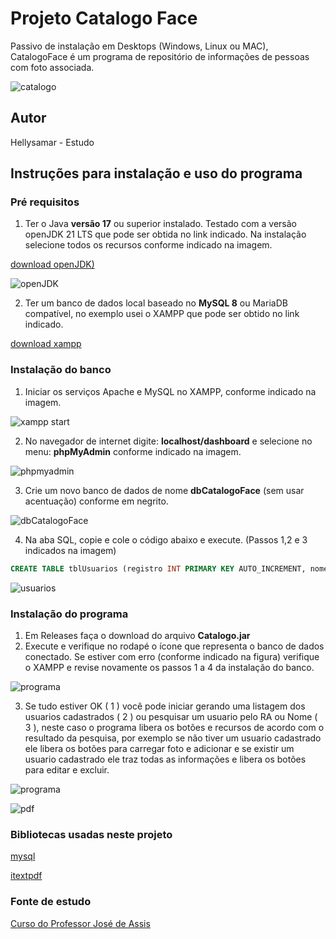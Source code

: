 # Projeto Catalogo Face
Passivo de instalação em Desktops (Windows, Linux ou MAC), CatalogoFace é um programa de repositório de informações de pessoas com foto associada.

![catalogo](https://github.com/hellysamar/CatalogoFace-em-JAVA/blob/main/Assets/Catalogo1.png)
## Autor
Hellysamar - Estudo
## Instruções para instalação e uso do programa
### Pré requisitos
1) Ter o Java **versão 17** ou superior instalado. Testado com a versão openJDK 21 LTS que pode ser obtida no link indicado. Na instalação selecione todos os recursos conforme indicado na imagem.

[download openJDK)](https://adoptium.net/)

![openJDK](https://github.com/hellysamar/CatalogoFace-em-JAVA/blob/main/Assets/openjdk.png)

2) Ter um banco de dados local baseado no **MySQL 8** ou MariaDB compatível, no exemplo usei o XAMPP que pode ser obtido no link indicado.

[download xampp](https://www.apachefriends.org/)

### Instalação do banco
1) Iniciar os serviços Apache e MySQL no XAMPP, conforme indicado na imagem.

![xampp start](https://github.com/hellysamar/CatalogoFace-em-JAVA/blob/main/Assets/xampp1.png)

2) No navegador de internet digite: **localhost/dashboard** e selecione no menu: **phpMyAdmin** conforme indicado na imagem.

![phpmyadmin](https://github.com/hellysamar/CatalogoFace-em-JAVA/blob/main/Assets/xampp2.png)

3) Crie um novo banco de dados de nome **dbCatalogoFace** (sem usar acentuação) conforme em negrito.

![dbCatalogoFace](https://github.com/hellysamar/CatalogoFace-em-JAVA/blob/main/Assets/xampp3.png)

4) Na aba SQL, copie e cole o código abaixo e execute. (Passos 1,2 e 3 indicados na imagem)

~~~sql
CREATE TABLE tblUsuarios (registro INT PRIMARY KEY AUTO_INCREMENT, nome varchar(30) NOT NULL, foto LONGBLOB NOT NULL, endereco VARCHAR(50) NOT NULL);
~~~

![usuarios](https://github.com/hellysamar/CatalogoFace-em-JAVA/blob/main/Assets/xampp4.png)

### Instalação do programa
1) Em Releases faça o download do arquivo **Catalogo.jar**
2) Execute e verifique no rodapé o ícone que representa o banco de dados conectado. Se estiver com erro (conforme indicado na figura) verifique o XAMPP e revise novamente os passos 1 a 4 da instalação do banco.

![programa](https://github.com/hellysamar/CatalogoFace-em-JAVA/blob/main/Assets/Catalogo2.png)

3) Se tudo estiver OK ( 1 ) você pode iniciar gerando uma listagem dos usuarios cadastrados ( 2 ) ou pesquisar um usuario pelo RA ou Nome ( 3 ), neste caso o programa libera os botões e recursos de acordo com o resultado da pesquisa, por exemplo se não tiver um usuario cadastrado ele libera os botões para carregar foto e adicionar e se existir um usuario cadastrado ele traz todas as informações e libera os botões para editar e excluir.

![programa](https://github.com/hellysamar/CatalogoFace-em-JAVA/blob/main/Assets/Catalogo3.png) 

![pdf](https://github.com/hellysamar/CatalogoFace-em-JAVA/blob/main/Assets/Catalogo4.png) 

### Bibliotecas usadas neste projeto
[mysql](https://dev.mysql.com/downloads/connector/j/)

[itextpdf](https://github.com/itext/itextpdf)

### Fonte de estudo
[Curso do Professor José de Assis](https://github.com/professorjosedeassis/)
